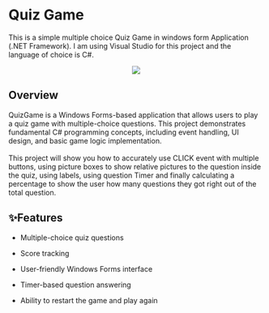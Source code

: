 # Quiz Game
This is a simple multiple choice Quiz Game in windows form Application (.NET Framework). I am using Visual Studio for this project and the language of choice is C#.
<p align = "center"><img src = "https://github.com/user-attachments/assets/79449c6c-b740-49d1-bcb1-28f440596511"/></p>

## Overview

QuizGame is a Windows Forms-based application that allows users to play a quiz game with multiple-choice questions. This project demonstrates fundamental C# programming concepts, including event handling, UI design, and basic game logic implementation.
<br><br>
This project will show you how to accurately use CLICK event with multiple buttons, using picture boxes to show relative pictures to the question inside the quiz, using labels, using question Timer and finally calculating a percentage to show the user how many questions they got right out of the total question.

## ✨Features

- Multiple-choice quiz questions

- Score tracking

- User-friendly Windows Forms interface

- Timer-based question answering

- Ability to restart the game and play again
